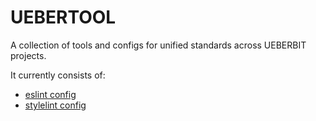 # UEBERTOOL

A collection of tools and configs for unified standards across UEBERBIT projects.

It currently consists of:
- [eslint config](https://github.com/uebertool/tree/main/eslint-config)
- [stylelint config](https://github.com/uebertool/tree/main/stylint-config)

